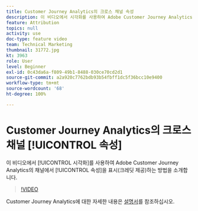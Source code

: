 ```yaml
---
title: Customer Journey Analytics의 크로스 채널 속성
description: 이 비디오에서 시각화를 사용하여 Adobe Customer Journey Analytics의 시각화를 사용하여 채널에서 속성을 표시(크레딧 제공)하는 방법을 소개합니다.
feature: Attribution
topics: null
activity: use
doc-type: feature video
team: Technical Marketing
thumbnail: 31772.jpg
kt: 3963
role: User
level: Beginner
exl-id: 0c43da6a-f809-49b1-8488-030ce70cd2d1
source-git-commit: a2a920c7762bdb93b54fbff1dc5f36bcc10e9400
workflow-type: tm+mt
source-wordcount: '68'
ht-degree: 100%

---
```


# Customer Journey Analytics의 크로스 채널 [!UICONTROL 속성]

이 비디오에서 [!UICONTROL 시각화]를 사용하여 Adobe Customer Journey Analytics의 채널에서 [!UICONTROL 속성]을 표시(크레딧 제공)하는 방법을 소개합니다.

>[!VIDEO](https://video.tv.adobe.com/v/31772/?quality=12&learn=on)

Customer Journey Analytics에 대한 자세한 내용은 [설명서](https://experienceleague.adobe.com/docs/analytics-platform/using/cja-landing.html?lang=ko)를 참조하십시오.
